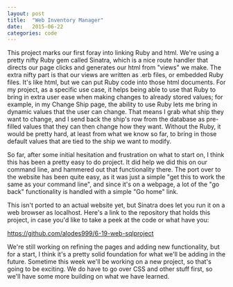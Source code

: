 ```yaml
---
layout: post
title:  "Web Inventory Manager"
date:   2015-06-22 
categories: code
---
```


This project marks our first foray into linking Ruby and html.  We're using a pretty nifty Ruby gem called Sinatra, which is a nice route handler that directs our page clicks and generates our html from "views" we make.  The extra nifty part is that our views are written as .erb files, or embedded Ruby files.  It's like html, but we can put Ruby code into those html documents.  For my project, as a specific use case, it helps being able to use that Ruby to bring in extra user ease when making changes to already stored values; for example, in my Change Ship page, the ability to use Ruby lets me bring in dynamic values that the user can change.  That means I grab what ship they want to change, and I send back the ship's row from the database as pre-filled values that they can then change how they want.  Without the Ruby, it would be pretty hard, at least from what we know so far, to bring in those default values that are tied to the ship we want to modify.

So far, after some initial hesitation and frustration on what to start on, I think this has been a pretty easy to do project.  It did help we did this on our command line, and hammered out that functionality there.  The port over to the website has been quite easy, as it was just a simple "get this to work the same as your command line", and since it's on a webpage, a lot of the "go back" functionality is handled with a simple "Go home" link.

This isn't ported to an actual website yet, but Sinatra does let you run it on a web browser as localhost.  Here's a link to the repository that holds this project, in case you'd like to take a peek at the code or what have you:

https://github.com/alodes999/6-19-web-sqlproject


We're still working on refining the pages and adding new functionality, but for a start, I think it's a pretty solid foundation for what we'll be adding in the future.  Sometime this week we'll be working on a new project, so that's going to be exciting.  We do have to go over CSS and other stuff first, so we'll have some more building on what we have learned.